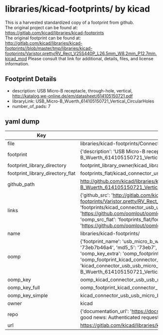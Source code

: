 # libraries/kicad-footprints/ by kicad  
This is a harvested standardized copy of a footprint from github.  
The original project can be found at:  
https://gitlab.com/kicad/libraries/kicad-footprints  
The original footprint can be found at:
http://gitlab.com/kicad/libraries/kicad-footprints//blob/master/tmp/libraries/kicad-footprints/Varistor.pretty/RV_Rect_V25S440P_L26.5mm_W8.2mm_P12.7mm.kicad_mod
Please consult that link for additional, details, files, and license information.  
## Footprint Details
* description: USB Micro-B receptacle, through-hole, vertical, http://katalog.we-online.de/em/datasheet/614105150721.pdf  
* libraryLink: USB_Micro-B_Wuerth_614105150721_Vertical_CircularHoles  
* number_of_pads: 7  
## yaml dump  
| Key | Value |  
| --- | --- |  
| file | libraries/kicad-footprints/Connector_USB.pretty/USB_Micro-B_Wuerth_614105150721_Vertical_CircularHoles.kicad_mod |  
| footprint | {'description': 'USB Micro-B receptacle, through-hole, vertical, http://katalog.we-online.de/em/datasheet/614105150721.pdf', 'libraryLink': 'USB_Micro-B_Wuerth_614105150721_Vertical_CircularHoles', 'number_of_pads': 7} |  
| footprint_library_directory | footprint_library_owner/kicad_libraries/kicad-footprints/ |  
| footprint_library_directory_flat | footprints_flat/kicad_connector_usb_usb_micro_b_wuerth_614105150721_vertical_circularholes/working |  
| github_path | http://github.com/kicad/libraries/kicad-footprints//blob/master/tmp/libraries/kicad-footprints/Connector_USB.pretty/USB_Micro-B_Wuerth_614105150721_Vertical_CircularHoles.kicad_mod |  
| links | {'github_src': 'http://gitlab.com/kicad/libraries/kicad-footprints//blob/master/tmp/libraries/kicad-footprints/Varistor.pretty/RV_Rect_V25S440P_L26.5mm_W8.2mm_P12.7mm.kicad_mod', 'github_src_repo': 'https://gitlab.com/kicad/libraries/kicad-footprints', 'oomp_bot': 'footprints/kicad_connector_usb_usb_micro_b_wuerth_614105150721_vertical_circularholes/working', 'oomp_bot_github': 'https://github.com/oomlout/oomlout_oomp_footprint_bot/tree/main/footprints/kicad_connector_usb_usb_micro_b_wuerth_614105150721_vertical_circularholes/working', 'oomp_src_flat': 'footprints_flat/footprints_flat/kicad_connector_usb_usb_micro_b_wuerth_614105150721_vertical_circularholes/working', 'oomp_src_flat_github': 'https://github.com/oomlout/oomlout_oomp_footprint_src/tree/main/footprints_flat/kicad_connector_usb_usb_micro_b_wuerth_614105150721_vertical_circularholes/working'} |  
| name | libraries/kicad-footprints/ |  
| oomp | {'footprint_name': 'usb_micro_b_wuerth_614105150721_vertical_circularholes', 'library_name': 'connector_usb', 'md5': '73eb7b46a43da324fc11ce95afc9ec31', 'md5_10': '73eb7b46a4', 'md5_5': '73eb7', 'md5_6': '73eb7b', 'oomp_key': 'oomp_kicad_connector_usb_usb_micro_b_wuerth_614105150721_vertical_circularholes', 'oomp_key_extra': 'oomp_footprint_kicad_connector_usb_usb_micro_b_wuerth_614105150721_vertical_circularholes', 'oomp_key_full': 'oomp_footprint_kicad_connector_usb_usb_micro_b_wuerth_614105150721_vertical_circularholes_73eb7b', 'oomp_key_simple': 'kicad_connector_usb_usb_micro_b_wuerth_614105150721_vertical_circularholes', 'original_filename': 'libraries/kicad-footprints/Connector_USB.pretty/USB_Micro-B_Wuerth_614105150721_Vertical_CircularHoles.kicad_mod', 'owner_name': 'kicad'} |  
| oomp_key | oomp_kicad_connector_usb_usb_micro_b_wuerth_614105150721_vertical_circularholes |  
| oomp_key_full | oomp_footprint_kicad_connector_usb_usb_micro_b_wuerth_614105150721_vertical_circularholes |  
| oomp_key_simple | kicad_connector_usb_usb_micro_b_wuerth_614105150721_vertical_circularholes |  
| owner | kicad |  
| repo | {'documentation_url': 'https://docs.github.com/rest/overview/resources-in-the-rest-api#rate-limiting', 'message': "API rate limit exceeded for 84.66.173.59. (But here's the good news: Authenticated requests get a higher rate limit. Check out the documentation for more details.)"} |  
| url | https://gitlab.com/kicad/libraries/kicad-footprints |  

